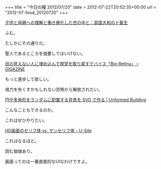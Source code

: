 +++
title = "今日の糧 2012/07/20"
date = 2012-07-22T20:52:35+00:00
url = "2012-07-food_20120720"
+++

<section> 

<div>
  <a href="http://dochikushow.blog3.fc2.com/blog-entry-2362.html">子供と母親への理解と働き蜂化した世の中と：島国大和のド畜生</a>
</div>

ふむ。

たしかにその通りだ。

聖人であるところを強要してはいけない。 </section> <section> 

<div>
  <a href="http://gigazine.net/news/20120719-laser-powered-bionic-eye/">目の見えない人に埋め込んで視覚を取り戻すデバイス「Bio-Retina」 &#8211; GIGAZINE</a>
</div>

もっと進歩して欲しい。

視力を失くすかもしれない恐怖から解放されたい。 </section> <section> 

<div>
  <a href="http://unformedbuilding.com/articles/random-geometric-pattern-background-with-svg/">円や多角形をランダムに配置する背景を SVG で作る | Unformed Building</a>
</div>

こんなこともできるのか。

これはぜひやりたい。 </section> <section> 

<div>
  <a href="http://www.usability.gr.jp/alertbox/web-typography.html">HD画面のセリフ体 vs. サンセリフ体 – U-Site</a>
</div>

これはなるほど。

読む価値あり。

画面ってのは一番直接的なUIなわけですよ。 </section>